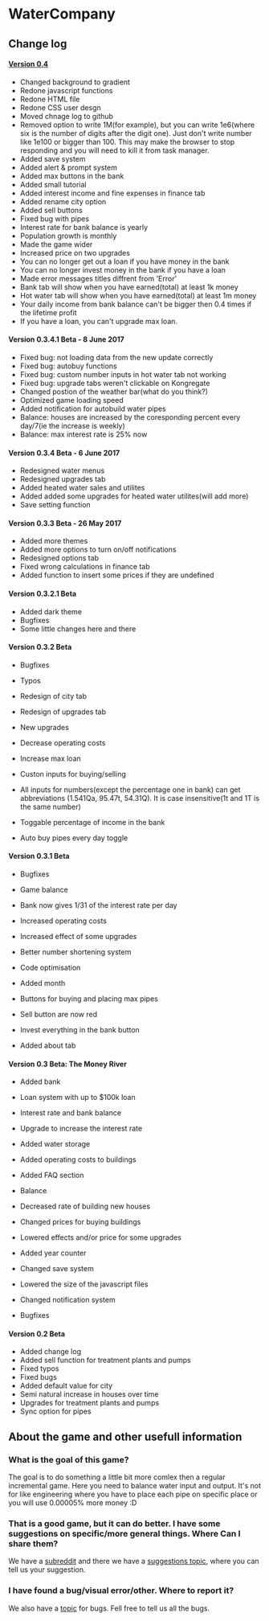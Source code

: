 # WaterCompany
## Change log

#### [Version 0.4](https://dimitar5555.github.io/WaterCompany/0.4)

* Changed background to gradient
* Redone javascript functions
* Redone HTML file
* Redone CSS user desgn
* Moved chnage log to github
* Removed option to write 1M(for example), but you can write 1e6(where six is the number of digits after the digit one). Just don't write number like 1e100 or bigger than 100. This may make the browser to stop responding and you will need to kill it from task manager.
* Added save system
* Added alert & prompt system
* Added max buttons in the bank
* Added small tutorial
* Added interest income and fine expenses in finance tab
* Added rename city option
* Added sell buttons
* Fixed bug with pipes
* Interest rate for bank balance is yearly
* Population growth is monthly
* Made the game wider
* Increased price on two upgrades
* You can no longer get out a loan if you have money in the bank
* You can no longer invest money in the bank if you have a loan
* Made error messages titles diffrent from 'Error'
* Bank tab will show when you have earned(total) at least 1k money
* Hot water tab will show when you have earned(total) at least 1m money
* Your daily income from bank balance can't be bigger then 0.4 times if the lifetime profit
* If you have a loan, you can't upgrade max loan.


#### Version 0.3.4.1 Beta - 8 June 2017

* Fixed bug: not loading data from the new update correctly
* Fixed bug: autobuy functions
* Fixed bug: custom number inputs in hot water tab not working
* Fixed bug: upgrade tabs weren't clickable on Kongregate
* Changed postion of the weather bar(what do you think?)
* Optimized game loading speed
* Added notification for autobuild water pipes
* Balance: houses are increased by the coresponding percent every day/7(ie the increase is weekly)
* Balance: max interest rate is 25% now


#### Version 0.3.4 Beta - 6 June 2017

* Redesigned water menus
* Redesigned upgrades tab
* Added heated water sales and utilites
* Added added some upgrades for heated water utilites(will add more)
* Save setting function


#### Version 0.3.3 Beta - 26 May 2017

* Added more themes
* Added more options to turn on/off notifications
* Redesigned options tab
* Fixed wrong calculations in finance tab
* Added function to insert some prices if they are undefined


#### Version 0.3.2.1 Beta

* Added dark theme
* Bugfixes
* Some little changes here and there


#### Version 0.3.2 Beta

* Bugfixes
* Typos
* Redesign of city tab
* Redesign of upgrades tab
* New upgrades

* Decrease operating costs
* Increase max loan


* Custon inputs for buying/selling
* All inputs for numbers(except the percentage one in bank) can get abbreviations (1.541Qa, 95.47t, 54.31Q). It is case insensitive(1t and 1T is the same number)
* Toggable percentage of income in the bank
* Auto buy pipes every day toggle


#### Version 0.3.1 Beta

* Bugfixes
* Game balance
* Bank now gives 1/31 of the interest rate per day
* Increased operating costs
* Increased effect of some upgrades

* Better number shortening system
* Code optimisation
* Added month
* Buttons for buying and placing max pipes
* Sell button are now red
* Invest everything in the bank button
* Added about tab


#### Version 0.3 Beta: The Money River

* Added bank

* Loan system with up to $100k loan
* Interest rate and bank balance
* Upgrade to increase the interest rate


* Added water storage
* Added operating costs to buildings
* Added FAQ section
* Balance

* Decreased rate of building new houses
* Changed prices for buying buildings
* Lowered effects and/or price for some upgrades


* Added year counter
* Changed save system
* Lowered the size of the javascript files
* Changed notification system
* Bugfixes


#### Version 0.2 Beta

* Added change log
* Added sell function for treatment plants and pumps
* Fixed typos
* Fixed bugs
* Added default value for city
* Semi natural increase in houses over time
* Upgrades for treatment plants and pumps
* Sync option for pipes

## About the game and other usefull information
### What is the goal of this game?
The goal is to do something a little bit more comlex then a regular incremental game. Here you need to balance water input and output. It's not for like engineering where you have to place each pipe on specific place or you will use 0.00005% more money :D
### That is a good game, but it can do better. I have some suggestions on specific/more general things. Where Can I share them?
We have a [subreddit](https://www.reddit.com/r/WaterCompany/) and there we have a [suggestions topic](https://www.reddit.com/r/WaterCompany/comments/6cttiy/suggestions/), where you can tell us your suggestion.
### I have found a bug/visual error/other. Where to report it?
We also have a [topic](https://www.reddit.com/r/WaterCompany/comments/6cttcl/bugs_and_glitches/) for bugs. Fell free to tell us all the bugs.
